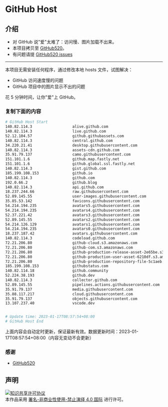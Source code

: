 # GitHub Host
## 介绍
- 对 GitHub 说"爱"太难了：访问慢、图片加载不出来。
- 本项目拷贝至 [GitHub520](https://github.com/521xueweihan/GitHub520)。
- 有问题请提 [GitHub520 issues](https://github.com/521xueweihan/GitHub520/issues/new)

---

本项目无需安装任何程序，通过修改本地 hosts 文件，试图解决：
- GitHub 访问速度慢的问题
- GitHub 项目中的图片显示不出的问题

花 5 分钟时间，让你"爱"上 GitHub。

### 复制下面的内容
```bash
# GitHub Host Start
140.82.114.3                  alive.github.com
140.82.114.3                  live.github.com
52.12.104.57                  github.githubassets.com
140.82.114.3                  central.github.com
34.220.21.41                  desktop.githubusercontent.com
140.82.114.3                  assets-cdn.github.com
35.91.79.137                  camo.githubusercontent.com
151.101.1.6                   github.map.fastly.net
151.101.1.6                   github.global.ssl.fastly.net
140.82.114.3                  gist.github.com
185.199.108.153               github.io
140.82.114.3                  github.com
192.0.66.2                    github.blog
140.82.114.3                  api.github.com
18.237.244.66                 raw.githubusercontent.com
52.89.145.55                  user-images.githubusercontent.com
35.85.53.142                  favicons.githubusercontent.com
54.214.194.235                avatars5.githubusercontent.com
54.214.194.235                avatars4.githubusercontent.com
52.37.221.42                  avatars3.githubusercontent.com
52.89.145.55                  avatars2.githubusercontent.com
54.214.126.129                avatars1.githubusercontent.com
54.214.194.235                avatars0.githubusercontent.com
18.237.187.42                 avatars.githubusercontent.com
140.82.114.3                  codeload.github.com
72.21.206.80                  github-cloud.s3.amazonaws.com
72.21.206.80                  github-com.s3.amazonaws.com
72.21.206.80                  github-production-release-asset-2e65be.s3.amazonaws.com
72.21.206.80                  github-production-user-asset-6210df.s3.amazonaws.com
72.21.206.80                  github-production-repository-file-5c1aeb.s3.amazonaws.com
185.199.108.153               githubstatus.com
140.82.114.18                 github.community
52.224.38.193                 github.dev
140.82.114.3                  collector.github.com
52.89.145.55                  pipelines.actions.githubusercontent.com
35.91.79.137                  media.githubusercontent.com
35.88.117.217                 cloud.githubusercontent.com
35.91.79.137                  objects.githubusercontent.com
13.107.237.40                 vscode.dev


# Update time: 2023-01-17T08:57:54+08:00
# GitHub Host End

```
上面内容会自动定时更新，保证最新有效。数据更新时间：2023-01-17T08:57:54+08:00（内容无变动不会更新）

### 感谢

- [GitHub520](https://github.com/521xueweihan/GitHub520)

## 声明
<a rel="license" href="https://creativecommons.org/licenses/by-nc-nd/4.0/deed.zh"><img alt="知识共享许可协议" style="border-width: 0" src="https://licensebuttons.net/l/by-nc-nd/4.0/88x31.png"></a><br>本作品采用 <a rel="license" href="https://creativecommons.org/licenses/by-nc-nd/4.0/deed.zh">署名-非商业性使用-禁止演绎 4.0 国际</a> 进行许可。